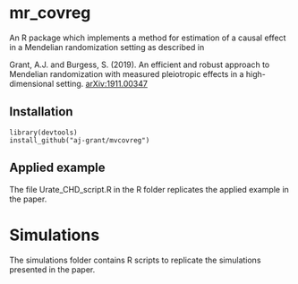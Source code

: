 # mr_covreg
An R package which implements a method for estimation of a causal effect in a Mendelian randomization setting as described in

Grant, A.J. and Burgess, S. (2019). An efficient and robust approach to Mendelian randomization with measured pleiotropic effects in a high-dimensional setting. [arXiv:1911.00347](https://arxiv.org/abs/1911.00347)

## Installation
```
library(devtools)
install_github("aj-grant/mvcovreg")
```
## Applied example
The file Urate_CHD_script.R in the R folder replicates the applied example in the paper.

# Simulations
The simulations folder contains R scripts to replicate the simulations presented in the paper.
